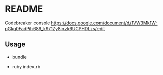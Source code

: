 # README

Codebreaker console
https://docs.google.com/document/d/1VW3Mk1W-pGkq0FadPih689_k971Zy8inzk6UCPHDLzs/edit

## Usage

* bundle

* ruby index.rb
